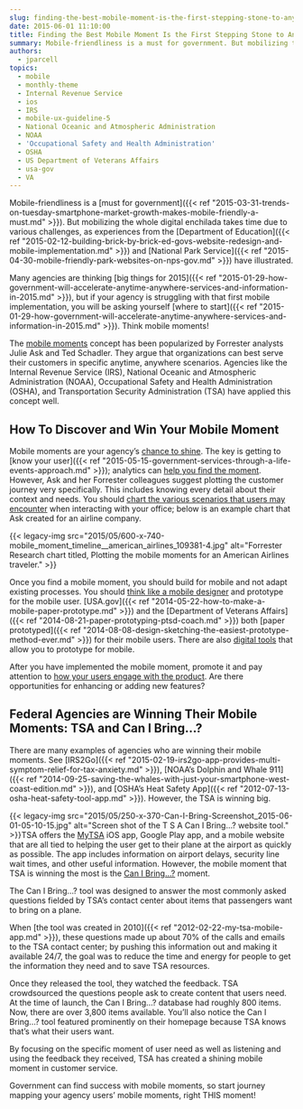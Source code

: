 ```yaml
---
slug: finding-the-best-mobile-moment-is-the-first-stepping-stone-to-anytime-anywhere-government
date: 2015-06-01 11:10:00
title: Finding the Best Mobile Moment Is the First Stepping Stone to Anytime, Anywhere Government
summary: Mobile-friendliness is a must for government. But mobilizing the whole digital enchilada takes time due to various challenges, as experiences from the Department of Education and National Park Service have illustrated. Many agencies are thinking big things for 2015, but if your agency is struggling with that first mobile implementation, you will be asking yourself
authors:
  - jparcell
topics:
  - mobile
  - monthly-theme
  - Internal Revenue Service
  - ios
  - IRS
  - mobile-ux-guideline-5
  - National Oceanic and Atmospheric Administration
  - NOAA
  - 'Occupational Safety and Health Administration'
  - OSHA
  - US Department of Veterans Affairs
  - usa-gov
  - VA
---
```


Mobile-friendliness is a [must for government]({{< ref "2015-03-31-trends-on-tuesday-smartphone-market-growth-makes-mobile-friendly-a-must.md" >}}). But mobilizing the whole digital enchilada takes time due to various challenges, as experiences from the [Department of Education]({{< ref "2015-02-12-building-brick-by-brick-ed-govs-website-redesign-and-mobile-implementation.md" >}}) and [National Park Service]({{< ref "2015-04-30-mobile-friendly-park-websites-on-nps-gov.md" >}}) have illustrated.

Many agencies are thinking [big things for 2015]({{< ref "2015-01-29-how-government-will-accelerate-anytime-anywhere-services-and-information-in-2015.md" >}}), but if your agency is struggling with that first mobile implementation, you will be asking yourself [where to start]({{< ref "2015-01-29-how-government-will-accelerate-anytime-anywhere-services-and-information-in-2015.md" >}}). Think mobile moments!

The [mobile moments](https://solutions.forrester.com/mobile) concept has been popularized by Forrester analysts Julie Ask and Ted Schadler. They argue that organizations can best serve their customers in specific anytime, anywhere scenarios. Agencies like the Internal Revenue Service (IRS), National Oceanic and Atmospheric Administration (NOAA), Occupational Safety and Health Administration (OSHA), and Transportation Security Administration (TSA) have applied this concept well.

## How To Discover and Win Your Mobile Moment

Mobile moments are your agency’s [chance to shine](https://econsultancy.com/blog/65041-making-the-most-of-mobile-moments-to-transform-the-customer-experience/). The key is getting to [know your user]({{< ref "2015-05-15-government-services-through-a-life-events-approach.md" >}}); analytics can [help you find the moment](https://www.thinkwithgoogle.com/research-studies/creating-moments-that-matter.html). However, Ask and her Forrester colleagues suggest plotting the customer journey very specifically. This includes knowing every detail about their context and needs. You should [chart the various scenarios that users may encounter](https://solutions.forrester.com/mobile/landing-61Q6-3212NK.html) when interacting with your office; below is an example chart that Ask created for an airline company.

{{< legacy-img src="2015/05/600-x-740-mobile_moment_timeline__american_airlines_109381-4.jpg" alt="Forrester Research chart titled, Plotting the mobile moments for an American Airlines traveler." >}}

Once you find a mobile moment, you should build for mobile and not adapt existing processes. You should [think like a mobile designer](http://www.smashingmagazine.com/2015/04/10/thinking-like-an-app-designer/) and prototype for the mobile user. [USA.gov]({{< ref "2014-05-22-how-to-make-a-mobile-paper-prototype.md" >}}) and the [Department of Veterans Affairs]({{< ref "2014-08-21-paper-prototyping-ptsd-coach.md" >}}) both [paper prototyped]({{< ref "2014-08-08-design-sketching-the-easiest-prototype-method-ever.md" >}}) for their mobile users. There are also [digital tools](https://popapp.in/en/terms/government-users) that allow you to prototype for mobile.

After you have implemented the mobile moment, promote it and pay attention to [how your users engage with the product](http://searchengineland.com/mobilegeddon-today-3-ways-take-mobile-friendliness-next-level-218628). Are there opportunities for enhancing or adding new features?

## Federal Agencies are Winning Their Mobile Moments: TSA and Can I Bring&#8230;?

There are many examples of agencies who are winning their mobile moments. See [IRS2Go]({{< ref "2015-02-19-irs2go-app-provides-multi-symptom-relief-for-tax-anxiety.md" >}}), [NOAA’s Dolphin and Whale 911]({{< ref "2014-09-25-saving-the-whales-with-just-your-smartphone-west-coast-edition.md" >}}), and [OSHA’s Heat Safety App]({{< ref "2012-07-13-osha-heat-safety-tool-app.md" >}}). However, the TSA is winning big.

{{< legacy-img src="2015/05/250-x-370-Can-I-Bring-Screenshot_2015-06-01-05-10-15.jpg" alt="Screen shot of the T S A Can I Bring...? website tool." >}}TSA offers the [MyTSA](http://www.tsa.gov/traveler-information/my-tsa-mobile-application) iOS app, Google Play app, and a mobile website that are all tied to helping the user get to their plane at the airport as quickly as possible. The app includes information on airport delays, security line wait times, and other useful information. However, the mobile moment that TSA is winning the most is the [Can I Bring&#8230;?](https://apps.tsa.dhs.gov/mytsa/cib_home.aspx) moment.

The Can I Bring…? tool was designed to answer the most commonly asked questions fielded by TSA’s contact center about items that passengers want to bring on a plane.

When [the tool was created in 2010]({{< ref "2012-02-22-my-tsa-mobile-app.md" >}}), these questions made up about 70% of the calls and emails to the TSA contact center; by pushing this information out and making it available 24/7, the goal was to reduce the time and energy for people to get the information they need and to save TSA resources.

Once they released the tool, they watched the feedback. TSA crowdsourced the questions people ask to create content that users need. At the time of launch, the Can I Bring…? database had roughly 800 items. Now, there are over 3,800 items available. You’ll also notice the Can I Bring…? tool featured prominently on their homepage because TSA knows that’s what their users want.

By focusing on the specific moment of user need as well as listening and using the feedback they received, TSA has created a shining mobile moment in customer service.

Government can find success with mobile moments, so start journey mapping your agency users’ mobile moments, right THIS moment!

